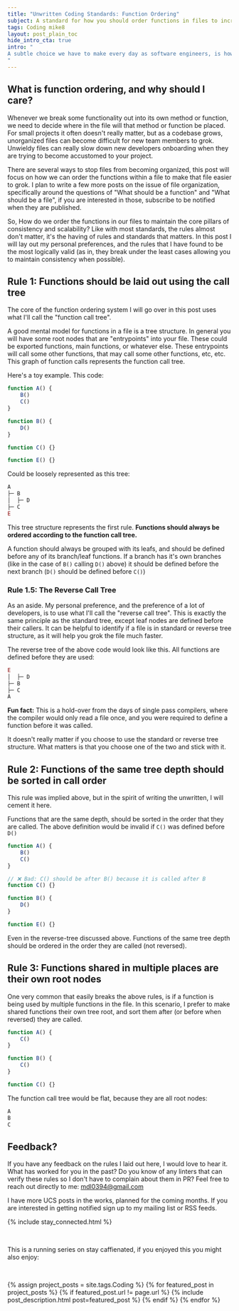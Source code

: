 ```yaml
---
title: "Unwritten Coding Standards: Function Ordering"
subject: A standard for how you should order functions in files to increase the consistency of your code bases
tags: Coding mike8
layout: post_plain_toc
hide_intro_cta: true
intro: "
A subtle choice we have to make every day as software engineers, is how to order our functions/methods in a file. I have noticed that a lot of more senior developers have a very specific way we prefer functions to be ordered, but we rarely explicitly discuss these rules. In keeping with the spirit of this Unwritten Coding Standards series, I will try to break down these rules and be overly concrete about something people normally don't care about enough to write down.
"
---
```


## What is function ordering, and why should I care?

Whenever we break some functionality out into its own method or function, we need to decide where in the file will that method or function be placed. For small projects it often doesn't really matter, but as a codebase grows, unorganized files can become difficult for new team members to grok. Unwieldy files can really slow down new developers onboarding when they are trying to become accustomed to your project.

There are several ways to stop files from becoming organized, this post will focus on how we can order the functions within a file to make that file easier to grok. I plan to write a few more posts on the issue of file organization, specifically around the questions of "What should be a function" and "What should be a file", if you are interested in those, subscribe to be notified when they are published.

So, How do we order the functions in our files to maintain the core pillars of consistency and scalability? Like with most standards, the rules almost don't matter, it's the having of rules and standards that matters. In this post I will lay out my personal preferences, and the rules that I have found to be the most logically valid (as in, they break under the least cases allowing you to maintain consistency when possible).

## Rule 1: Functions should be laid out using the call tree

The core of the function ordering system I will go over in this post uses what I'll call the "function call tree".

A good mental model for functions in a file is a tree structure. In general you will have some root nodes that are "entrypoints" into your file. These could be exported functions, main functions, or whatever else. These entrypoints will call some other functions, that may call some other functions, etc, etc. This graph of function calls represents the function call tree.

Here's a toy example. This code:

```jsx
function A() {
    B()
    C()
}

function B() {
    D()
}

function C() {}

function E() {}
```

Could be loosely represented as this tree:

```jsx
A
├─ B
│  ├─ D
├─ C
E
```

This tree structure represents the first rule. **Functions should always be ordered according to the function call tree.**

A function should always be grouped with its leafs, and should be defined before any of its branch/leaf functions. If a branch has it's own branches (like in the case of `B()` calling `D()` above) it should be defined before the next branch (`D()` should be defined before `C()`)

### Rule 1.5: The Reverse Call Tree

As an aside. My personal preference, and the preference of a lot of developers, is to use what I'll call the "reverse call tree". This is exactly the same principle as the standard tree, except leaf nodes are defined before their callers. It can be helpful to identify if a file is in standard or reverse tree structure, as it will help you grok the file much faster.

The reverse tree of the above code would look like this. All functions are defined before they are used:

```jsx
E
│  ├─ D
├─ B
├─ C
A
```

**Fun fact:** This is a hold-over from the days of single pass compilers, where the compiler would only read a file once, and you were required to define a function before it was called.

It doesn't really matter if you choose to use the standard or reverse tree structure. What matters is that you choose one of the two and stick with it.

## Rule 2: Functions of the same tree depth should be sorted in call order

This rule was implied above, but in the spirit of writing the unwritten, I will cement it here.

Functions that are the same depth, should be sorted in the order that they are called. The above definition would be invalid if `C()` was defined before `D()`

```jsx
function A() {
    B()
    C()
}

// ❌ Bad: C() should be after B() because it is called after B
function C() {}

function B() {
    D()
}

function E() {}
```

Even in the reverse-tree discussed above. Functions of the same tree depth should be ordered in the order they are called (not reversed).

## Rule 3: Functions shared in multiple places are their own root nodes

One very common that easily breaks the above rules, is if a function is being used by multiple functions in the file. In this scenario, I prefer to make shared functions their own tree root, and sort them after (or before when reversed) they are called.

```jsx
function A() {
    C()
}

function B() {
    C()
}

function C() {}
```

The function call tree would be flat, because they are all root nodes:

```jsx
A
B
C
```

## Feedback?

If you have any feedback on the rules I laid out here, I would love to hear it. What has worked for you in the past? Do you know of any linters that can verify these rules so I don't have to complain about them in PR? Feel free to reach out directly to me: mdl0394@gmail.com

I have more UCS posts in the works, planned for the coming months. If you are interested in getting notified sign up to my mailing list or RSS feeds.

{% include stay_connected.html %}

<br/>

This is a running series on stay caffienated, if you enjoyed this you might also enjoy:

<br/>

{% assign project_posts = site.tags.Coding %}
{% for featured_post in project_posts %}
{% if featured_post.url != page.url %}
{% include post_description.html post=featured_post %}
{% endif %}
{% endfor %}
